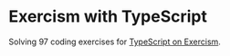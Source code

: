 # Exercism with TypeScript

Solving 97 coding exercises for [TypeScript on Exercism](https://exercism.org/tracks/typescript).
